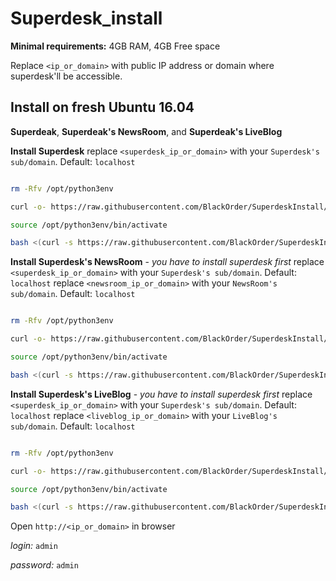 # Superdesk_install

**Minimal requirements:**
4GB RAM, 4GB Free space

Replace `<ip_or_domain>` with public IP address or domain where superdesk'll be accessible.

## Install on fresh Ubuntu 16.04
**Superdeak**, **Superdeak's NewsRoom**, and **Superdeak's LiveBlog**

**Install Superdesk**
replace `<superdesk_ip_or_domain>` with your `Superdesk's sub/domain`. Default: `localhost`
```sh

rm -Rfv /opt/python3env

curl -o- https://raw.githubusercontent.com/BlackOrder/SuperdeskInstall/master/subScripts/nvm_python3env | bash

source /opt/python3env/bin/activate

bash <(curl -s https://raw.githubusercontent.com/BlackOrder/SuperdeskInstall/master/superdesk_install) <superdesk_ip_or_domain>

```

**Install Superdesk's NewsRoom** - *you have to install superdesk first*
replace `<superdesk_ip_or_domain>` with your `Superdesk's sub/domain`. Default: `localhost`
replace `<newsroom_ip_or_domain>` with your `NewsRoom's sub/domain`. Default: `localhost`
```sh

rm -Rfv /opt/python3env

curl -o- https://raw.githubusercontent.com/BlackOrder/SuperdeskInstall/master/subScripts/nvm_python3env | bash

source /opt/python3env/bin/activate

bash <(curl -s https://raw.githubusercontent.com/BlackOrder/SuperdeskInstall/master/newsRoom_install) <superdesk_ip_or_domain> <newsroom_ip_or_domain>

```

**Install Superdesk's LiveBlog** - *you have to install superdesk first*
replace `<superdesk_ip_or_domain>` with your `Superdesk's sub/domain`. Default: `localhost`
replace `<liveblog_ip_or_domain>` with your `LiveBlog's sub/domain`. Default: `localhost`
```sh

rm -Rfv /opt/python3env

curl -o- https://raw.githubusercontent.com/BlackOrder/SuperdeskInstall/master/subScripts/nvm_python3env | bash

source /opt/python3env/bin/activate

bash <(curl -s https://raw.githubusercontent.com/BlackOrder/SuperdeskInstall/master/liveBlog_install) <superdesk_ip_or_domain> <liveblog_ip_or_domain>

```

Open `http://<ip_or_domain>` in browser

*login:* `admin`

*password:* `admin`
